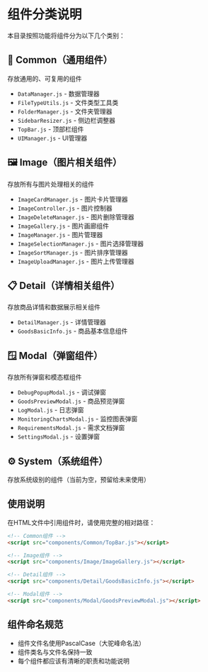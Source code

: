 # 组件分类说明

本目录按照功能将组件分为以下几个类别：

## 📁 Common（通用组件）
存放通用的、可复用的组件
- `DataManager.js` - 数据管理器
- `FileTypeUtils.js` - 文件类型工具类
- `FolderManager.js` - 文件夹管理器
- `SidebarResizer.js` - 侧边栏调整器
- `TopBar.js` - 顶部栏组件
- `UIManager.js` - UI管理器

## 🖼️ Image（图片相关组件）
存放所有与图片处理相关的组件
- `ImageCardManager.js` - 图片卡片管理器
- `ImageController.js` - 图片控制器
- `ImageDeleteManager.js` - 图片删除管理器
- `ImageGallery.js` - 图片画廊组件
- `ImageManager.js` - 图片管理器
- `ImageSelectionManager.js` - 图片选择管理器
- `ImageSortManager.js` - 图片排序管理器
- `ImageUploadManager.js` - 图片上传管理器

## 📋 Detail（详情相关组件）
存放商品详情和数据展示相关组件
- `DetailManager.js` - 详情管理器
- `GoodsBasicInfo.js` - 商品基本信息组件

## 🪟 Modal（弹窗组件）
存放所有弹窗和模态框组件
- `DebugPopupModal.js` - 调试弹窗
- `GoodsPreviewModal.js` - 商品预览弹窗
- `LogModal.js` - 日志弹窗
- `MonitoringChartsModal.js` - 监控图表弹窗
- `RequirementsModal.js` - 需求文档弹窗
- `SettingsModal.js` - 设置弹窗

## ⚙️ System（系统组件）
存放系统级别的组件（当前为空，预留给未来使用）

## 使用说明

在HTML文件中引用组件时，请使用完整的相对路径：

```html
<!-- Common组件 -->
<script src="components/Common/TopBar.js"></script>

<!-- Image组件 -->
<script src="components/Image/ImageGallery.js"></script>

<!-- Detail组件 -->
<script src="components/Detail/GoodsBasicInfo.js"></script>

<!-- Modal组件 -->
<script src="components/Modal/GoodsPreviewModal.js"></script>
```

## 组件命名规范

- 组件文件名使用PascalCase（大驼峰命名法）
- 组件类名与文件名保持一致
- 每个组件都应该有清晰的职责和功能说明
